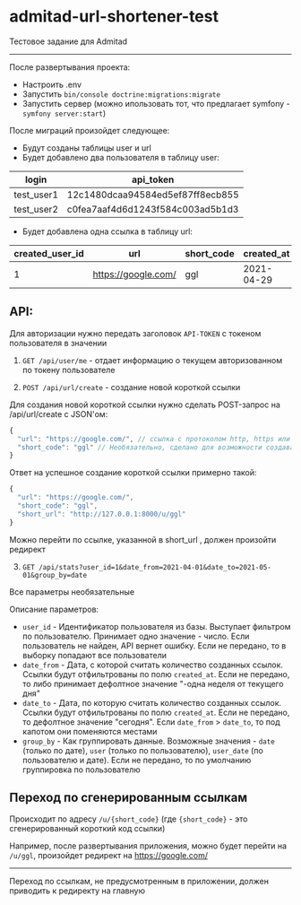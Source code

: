 # admitad-url-shortener-test

Тестовое задание для Admitad

---

После развертывания проекта:

- Настроить .env
- Запустить `bin/console doctrine:migrations:migrate`
- Запустить сервер (можно ипользовать тот, что предлагает symfony - `symfony server:start`)

После миграций произойдет следующее:

- Будут созданы таблицы user и url
- Будет добавлено два пользователя в таблицу user:

| login | api_token |
| --- | --- |
| test_user1 | 12c1480dcaa94584ed5ef87ff8ecb855 |
| test_user2 | c0fea7aaf4d6d1243f584c003ad5b1d3 |


- Будет добавлена одна ссылка в таблицу url:

| created_user_id | url | short_code | created_at |
| --- | --- | --- | --- |
| 1 | https://google.com/ | ggl | 2021-04-29 |


## API:

Для авторизации нужно передать заголовок `API-TOKEN` с токеном пользователя в значении

1. `GET /api/user/me` - отдает информацию о текущем авторизованном по токену пользователе

2. `POST /api/url/create` - создание новой короткой ссылки
 
Для создания новой короткой ссылки нужно сделать POST-запрос на /api/url/create c JSON'ом:

```js
{
  "url": "https://google.com/", // ссылка с протоколом http, https или ftp
  "short_code": "ggl" // Необязательно, сделано для возможности создавать "красивые ссылки"
}
```

Ответ на успешное создание короткой ссылки примерно такой:

```js
{
  "url": "https://google.com/",
  "short_code": "ggl",
  "short_url": "http://127.0.0.1:8000/u/ggl"
}
```

Можно перейти по ссылке, указанной в short_url , должен произойти редирект

3. `GET /api/stats?user_id=1&date_from=2021-04-01&date_to=2021-05-01&group_by=date`

Все параметры необязательные

Описание параметров:

- `user_id` - Идентификатор пользователя из базы. Выступает фильтром по пользователю. Принимает одно значение - число. Если пользователь не найден, API вернет ошибку. Если не передано, то в выборку попадают все пользователи
- `date_from` - Дата, с которой считать количество созданных ссылок. Ссылки будут отфильтрованы по полю `created_at`. Если не передано, то либо принимает дефолтное значение "-одна неделя от текущего дня"
- `date_to` - Дата, по которую считать количество созданных ссылок. Ссылки будут отфильтрованы по полю `created_at`. Если не передано, то дефолтное значение "сегодня". Если `date_from` > `date_to`, то под капотом они поменяются местами 
- `group_by` - Как группировать данные. Возможные значения - `date` (только по дате), `user` (только по пользователю), `user_date` (по пользователю и дате). Если не передано, то по умолчанию группировка по пользователю

## Переход по сгенерированным ссылкам

Происходит по адресу `/u/{short_code}` (где `{short_code}` - это сгенерированный короткий код ссылки)

Например, после развертывания приложения, можно будет перейти на `/u/ggl`, произойдет редирект на https://google.com/

---

Переход по ссылкам, не предусмотренным в приложении, должен приводить к редиректу на главную

